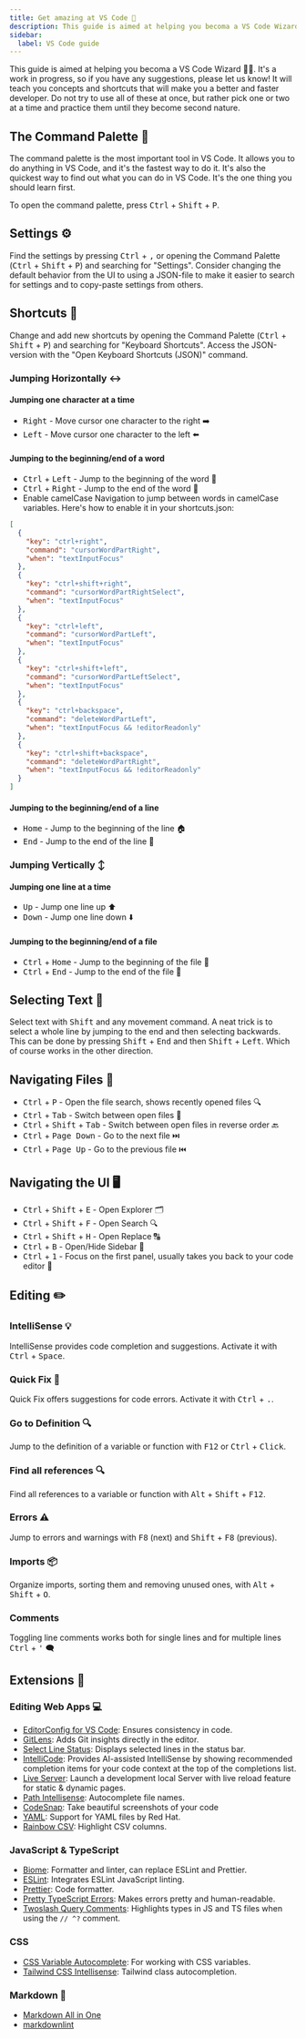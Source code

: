 ```yaml
---
title: Get amazing at VS Code 🚀
description: This guide is aimed at helping you becoma a VS Code Wizard 🧙‍♂️.
sidebar:
  label: VS Code guide
---
```


This guide is aimed at helping you becoma a VS Code Wizard 🧙‍♂️. It's a work in progress, so if you have any suggestions, please let us know! It will teach you concepts and shortcuts that will make you a better and faster developer. Do not try to use all of these at once, but rather pick one or two at a time and practice them until they become second nature.

## The Command Palette 🎨

The command palette is the most important tool in VS Code. It allows you to do anything in VS Code, and it's the fastest way to do it. It's also the quickest way to find out what you can do in VS Code. It's the one thing you should learn first.

To open the command palette, press <kbd>Ctrl</kbd> + <kbd>Shift</kbd> + <kbd>P</kbd>.

## Settings ⚙️

Find the settings by pressing <kbd>Ctrl</kbd> + <kbd>,</kbd> or opening the Command Palette (<kbd>Ctrl</kbd> + <kbd>Shift</kbd> + <kbd>P</kbd>) and searching for "Settings". Consider changing the default behavior from the UI to using a JSON-file to make it easier to search for settings and to copy-paste settings from others.

## Shortcuts 🚴

Change and add new shortcuts by opening the Command Palette (<kbd>Ctrl</kbd> + <kbd>Shift</kbd> + <kbd>P</kbd>) and searching for "Keyboard Shortcuts". Access the JSON-version with the "Open Keyboard Shortcuts (JSON)" command.

### Jumping Horizontally ↔️

#### Jumping one character at a time

- <kbd>Right</kbd> - Move cursor one character to the right ➡️
- <kbd>Left</kbd> - Move cursor one character to the left ⬅️

#### Jumping to the beginning/end of a word

- <kbd>Ctrl</kbd> + <kbd>Left</kbd> - Jump to the beginning of the word 🏁
- <kbd>Ctrl</kbd> + <kbd>Right</kbd> - Jump to the end of the word 🏁
- Enable camelCase Navigation to jump between words in camelCase variables. Here's how to enable it in your shortcuts.json:

```json
[
  {
    "key": "ctrl+right",
    "command": "cursorWordPartRight",
    "when": "textInputFocus"
  },
  {
    "key": "ctrl+shift+right",
    "command": "cursorWordPartRightSelect",
    "when": "textInputFocus"
  },
  {
    "key": "ctrl+left",
    "command": "cursorWordPartLeft",
    "when": "textInputFocus"
  },
  {
    "key": "ctrl+shift+left",
    "command": "cursorWordPartLeftSelect",
    "when": "textInputFocus"
  },
  {
    "key": "ctrl+backspace",
    "command": "deleteWordPartLeft",
    "when": "textInputFocus && !editorReadonly"
  },
  {
    "key": "ctrl+shift+backspace",
    "command": "deleteWordPartRight",
    "when": "textInputFocus && !editorReadonly"
  }
]
```

#### Jumping to the beginning/end of a line

- <kbd>Home</kbd> - Jump to the beginning of the line 🏠
- <kbd>End</kbd> - Jump to the end of the line 🏁

### Jumping Vertically ↕️

#### Jumping one line at a time

- <kbd>Up</kbd> - Jump one line up ⬆️
- <kbd>Down</kbd> - Jump one line down ⬇️

#### Jumping to the beginning/end of a file

- <kbd>Ctrl</kbd> + <kbd>Home</kbd> - Jump to the beginning of the file 📄
- <kbd>Ctrl</kbd> + <kbd>End</kbd> - Jump to the end of the file 📄

## Selecting Text 📝

Select text with <kbd>Shift</kbd> and any movement command. A neat trick is to select a whole line by jumping to the end and then selecting backwards. This can be done by pressing <kbd>Shift</kbd> + <kbd>End</kbd> and then <kbd>Shift</kbd> + <kbd>Left</kbd>. Which of course works in the other direction.

## Navigating Files 📂

- <kbd>Ctrl</kbd> + <kbd>P</kbd> - Open the file search, shows recently opened files 🔍
- <kbd>Ctrl</kbd> + <kbd>Tab</kbd> - Switch between open files 🔁
- <kbd>Ctrl</kbd> + <kbd>Shift</kbd> + <kbd>Tab</kbd> - Switch between open files in reverse order 🔙
- <kbd>Ctrl</kbd> + <kbd>Page Down</kbd> - Go to the next file ⏭️
- <kbd>Ctrl</kbd> + <kbd>Page Up</kbd> - Go to the previous file ⏮️

## Navigating the UI 🖥

- <kbd>Ctrl</kbd> + <kbd>Shift</kbd> + <kbd>E</kbd> - Open Explorer 🗂
- <kbd>Ctrl</kbd> + <kbd>Shift</kbd> + <kbd>F</kbd> - Open Search 🔍
- <kbd>Ctrl</kbd> + <kbd>Shift</kbd> + <kbd>H</kbd> - Open Replace 🔠
- <kbd>Ctrl</kbd> + <kbd>B</kbd> - Open/Hide Sidebar 🥷
- <kbd>Ctrl</kbd> + <kbd>1</kbd> - Focus on the first panel, usually takes you back to your code editor 🧐

## Editing ✏️

### IntelliSense 💡

IntelliSense provides code completion and suggestions. Activate it with <kbd>Ctrl</kbd> + <kbd>Space</kbd>.

### Quick Fix 🔧

Quick Fix offers suggestions for code errors. Activate it with <kbd>Ctrl</kbd> + <kbd>.</kbd>.

### Go to Definition 🔍

Jump to the definition of a variable or function with <kbd>F12</kbd> or <kbd>Ctrl</kbd> + <kbd>Click</kbd>.

### Find all references 🔍

Find all references to a variable or function with <kbd>Alt</kbd> + <kbd>Shift</kbd> + <kbd>F12</kbd>.

### Errors ⚠️

Jump to errors and warnings with <kbd>F8</kbd> (next) and <kbd>Shift</kbd> + <kbd>F8</kbd> (previous).

### Imports 📦

Organize imports, sorting them and removing unused ones, with <kbd>Alt</kbd> + <kbd>Shift</kbd> + <kbd>O</kbd>.

### Comments

Toggling line comments works both for single lines and for multiple lines <kbd>Ctrl</kbd> + <kbd>'</kbd> 🗨️

## Extensions 🧩

### Editing Web Apps 💻

- [EditorConfig for VS Code](https://marketplace.visualstudio.com/items?itemName=EditorConfig.EditorConfig): Ensures consistency in code.
- [GitLens](https://marketplace.visualstudio.com/items?itemName=eamodio.gitlens): Adds Git insights directly in the editor.
- [Select Line Status](https://marketplace.visualstudio.com/items?itemName=tomoki1207.selectline-statusbar): Displays selected lines in the status bar.
- [IntelliCode](https://marketplace.visualstudio.com/items?itemName=VisualStudioExptTeam.vscodeintellicode): Provides AI-assisted IntelliSense by showing recommended completion items for your code context at the top of the completions list.
- [Live Server](https://marketplace.visualstudio.com/items?itemName=ritwickdey.LiveServer): Launch a development local Server with live reload feature for static & dynamic pages.
- [Path Intellisense](https://marketplace.visualstudio.com/items?itemName=christian-kohler.path-intellisense): Autocomplete file names.
- [CodeSnap](https://marketplace.visualstudio.com/items?itemName=adpyke.codesnap): Take beautiful screenshots of your code
- [YAML](https://marketplace.visualstudio.com/items?itemName=redhat.vscode-yaml): Support for YAML files by Red Hat.
- [Rainbow CSV](https://marketplace.visualstudio.com/items?itemName=mechatroner.rainbow-csv): Highlight CSV columns.

### JavaScript & TypeScript

- [Biome](https://marketplace.visualstudio.com/items?itemName=biomejs.biome): Formatter and linter, can replace ESLint and Prettier.
- [ESLint](https://marketplace.visualstudio.com/items?itemName=dbaeumer.vscode-eslint): Integrates ESLint JavaScript linting.
- [Prettier](https://marketplace.visualstudio.com/items?itemName=esbenp.prettier-vscode): Code formatter.
- [Pretty TypeScript Errors](https://marketplace.visualstudio.com/items?itemName=yoavbls.pretty-ts-errors): Makes errors pretty and human-readable.
- [Twoslash Query Comments](https://marketplace.visualstudio.com/items?itemName=Orta.vscode-twoslash-queries): Highlights types in JS and TS files when using the `// ^?` comment.

### CSS

- [CSS Variable Autocomplete](https://marketplace.visualstudio.com/items?itemName=vunguyentuan.vscode-css-variables): For working with CSS variables.
- [Tailwind CSS Intellisense](https://marketplace.visualstudio.com/items?itemName=bradlc.vscode-tailwindcss): Tailwind class autocompletion.

### Markdown 📝

- [Markdown All in One](https://marketplace.visualstudio.com/items?itemName=yzhang.markdown-all-in-one)
- [markdownlint](https://marketplace.visualstudio.com/items?itemName=DavidAnson.vscode-markdownlint)
